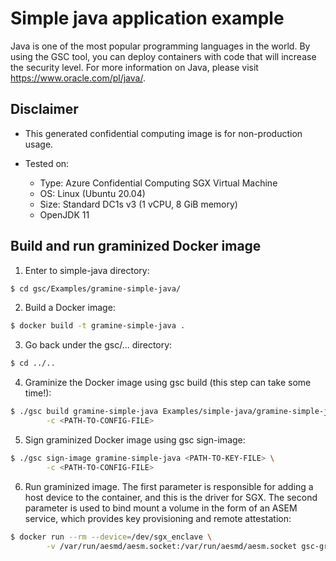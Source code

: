 # Simple java application example

Java is one of the most popular programming languages in the world. By using the GSC tool, you can
deploy containers with code that will increase the security level. For more information on Java,
please visit https://www.oracle.com/pl/java/.

## Disclaimer

* This generated confidential computing image is for non-production usage.

* Tested on:
  - Type: Azure Confidential Computing SGX Virtual Machine
  - OS: Linux (Ubuntu 20.04)
  - Size: Standard DC1s v3 (1 vCPU, 8 GiB memory)
  - OpenJDK 11

## Build and run graminized Docker image

1. Enter to simple-java directory:

```sh
$ cd gsc/Examples/gramine-simple-java/
```

2. Build a Docker image:

```sh
$ docker build -t gramine-simple-java .
```

3. Go back under the gsc/... directory:

```sh
$ cd ../..
```

4. Graminize the Docker image using gsc build (this step can take some time!):

```sh
$ ./gsc build gramine-simple-java Examples/simple-java/gramine-simple-java.manifest \
        -c <PATH-TO-CONFIG-FILE>
```

5. Sign graminized Docker image using gsc sign-image:

```sh
$ ./gsc sign-image gramine-simple-java <PATH-TO-KEY-FILE> \
        -c <PATH-TO-CONFIG-FILE>
```

6. Run graminized image. The first parameter is responsible for adding a host device to
the container, and this is the driver for SGX. The second parameter is used to bind mount
a volume in the form of an ASEM service, which provides key provisioning and remote attestation:

```sh
$ docker run --rm --device=/dev/sgx_enclave \
        -v /var/run/aesmd/aesm.socket:/var/run/aesmd/aesm.socket gsc-gramine-simple-java
```

